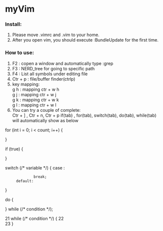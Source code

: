 # myVim

### Install:
1. Please move .vimrc and .vim to your home.
2. After you open vim, you should execute :BundleUpdate for the first time.

### How to use:
1. F2 : copen a window and automatically type :grep 
2. F3 : NERD_tree for going to specific path
3. F4 : List all symbols under editing file 
4. Ctr + p : file/buffer finder(ctrlp) 
5. key mapping:<br />
   g h : mapping ctr + w  h<br />
   g j : mapping ctr + w  j<br />
   g k : mapping ctr + w  k<br />
   g l : mapping ctr + w  l<br />
6. You can try a couple of complete:<br />
   Ctr + ] , Ctr + n, Ctr + p
   if(tab) , for(tab), switch(tab), do(tab), while(tab) will automatically show as below
   
  for (int i = 0; i < count; i++) {
           
  }
   
  if (true) {
           
  }
   
  switch (/* variable */) {
         case :
                 
                 break;
         default:
                 
 }
 
 do {
         
 } while (/* condition */);
 
 21 while (/* condition */) {
 22         
 23 } 
   
